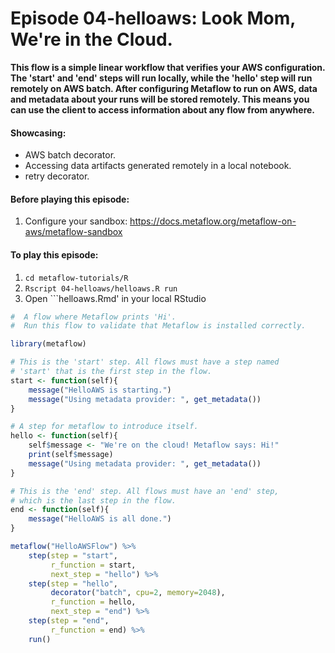# Episode 04-helloaws: Look Mom, We're in the Cloud.

**This flow is a simple linear workflow that verifies your AWS
configuration. The 'start' and 'end' steps will run locally, while the 'hello'
step will run remotely on AWS batch. After configuring Metaflow to run on AWS,
data and metadata about your runs will be stored remotely. This means you can
use the client to access information about any flow from anywhere.**

#### Showcasing:
- AWS batch decorator.
- Accessing data artifacts generated remotely in a local notebook.
- retry decorator.

#### Before playing this episode:
1. Configure your sandbox: https://docs.metaflow.org/metaflow-on-aws/metaflow-sandbox

#### To play this episode:
1. ```cd metaflow-tutorials/R```
2. ```Rscript 04-helloaws/helloaws.R run```
3. Open ```helloaws.Rmd' in your local RStudio 

```R
#  A flow where Metaflow prints 'Hi'.
#  Run this flow to validate that Metaflow is installed correctly.

library(metaflow)

# This is the 'start' step. All flows must have a step named 
# 'start' that is the first step in the flow.
start <- function(self){
    message("HelloAWS is starting.")
    message("Using metadata provider: ", get_metadata())
}

# A step for metaflow to introduce itself.
hello <- function(self){
    self$message <- "We're on the cloud! Metaflow says: Hi!"
    print(self$message) 
    message("Using metadata provider: ", get_metadata())
}

# This is the 'end' step. All flows must have an 'end' step, 
# which is the last step in the flow.
end <- function(self){
    message("HelloAWS is all done.")
}

metaflow("HelloAWSFlow") %>%
    step(step = "start", 
         r_function = start, 
         next_step = "hello") %>%
    step(step = "hello", 
         decorator("batch", cpu=2, memory=2048),
         r_function = hello,  
         next_step = "end") %>%
    step(step = "end", 
         r_function = end) %>% 
    run()
```
